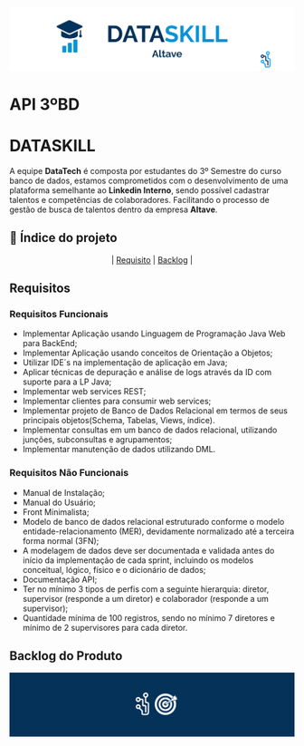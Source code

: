 <img src = "assets/cabecalho.png">

# API 3ºBD
# DATASKILL
A equipe **DataTech** é composta por estudantes do 3º Semestre do curso banco de dados, estamos comprometidos com o desenvolvimento de uma plataforma semelhante ao **Linkedin Interno**, sendo possível cadastrar talentos e competências de colaboradores. Facilitando o processo de gestão de busca de talentos dentro da empresa **Altave**.

## 📍 Índice do projeto 
<center>

| [Requisito](#requisitos) | [Backlog](#backlog-do-produto) | 

</center>

## Requisitos
### Requisitos Funcionais

- Implementar Aplicação usando Linguagem de Programação Java Web para BackEnd;
- Implementar Aplicação usando conceitos de Orientação a Objetos;
- Utilizar IDE´s na implementação de aplicação em Java;
- Aplicar técnicas de depuração e análise de logs através da ID com suporte para a LP Java;
- Implementar web services REST;
- Implementar clientes para consumir web services;
- Implementar projeto de Banco de Dados Relacional em termos de seus principais objetos(Schema, Tabelas, Views, índice).
- Implementar consultas em um banco de dados relacional, utilizando junções, subconsultas e agrupamentos;
- Implementar manutenção de dados utilizando DML.

### Requisitos Não Funcionais

- Manual de Instalação;
- Manual do Usuário;
- Front Minimalista;
- Modelo de banco de dados relacional estruturado conforme o modelo entidade-relacionamento (MER), devidamente normalizado até a terceira forma normal (3FN);
- A modelagem de dados deve ser documentada e validada antes do início da implementação de cada sprint, incluindo os modelos conceitual, lógico, físico e o dicionário de dados;
- Documentação API;
- Ter no mínimo 3 tipos de perfis com a seguinte hierarquia: diretor, supervisor (responde a um diretor) e colaborador (responde a um supervisor);
- Quantidade mínima de 100 registros, sendo no mínimo 7 diretores e mínimo de 2 supervisores para cada diretor.

## Backlog do Produto

<img src = "assets/rodape.png">
